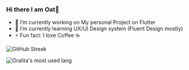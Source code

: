 ### Hi there I am Oat👋

- 🔭 I’m currently working on My personal Project on Flutter
- 🌱 I’m currently learning UX/UI Design system (Fluent Design mostly)
- ⚡ Fun fact: I love Coffee ☕

![![GitHub Streak](https://github-readme-streak-stats.herokuapp.com/?user=oat431)](https://git.io/streak-stats)

![Oralita's most used lang](https://github-readme-stats.vercel.app/api/top-langs/?username=oat431&layout=compact)

